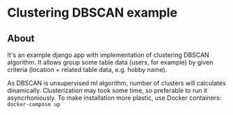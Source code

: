 
Clustering DBSCAN example
=========================

## About
It's an example django app with implementation of clustering DBSCAN algorithm. It allows group some table data (users, for example) by given criteria (location + related table data, e.g. hobby name).

As DBSCAN is unsupervised ml algorithm, number of clusters will calculates dinamically.
Clusterization may took some time, so preferable to run it asyncrhoniously.
To make installation more plastic, use Docker containers: `docker-compose up`